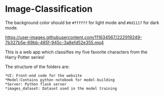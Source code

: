 # Image-Classification

The background color should be `#ffffff` for light mode and `#0d1117` for dark mode.


https://user-images.githubusercontent.com/111634567/222919249-7b327b5e-69bb-485f-945c-3a8efd52e355.mp4

This is a web app which classifies my five favorite characters from the Harry Potter series!

The structure of the folders are:
    
    *UI: Front-end code for the website    
    *Model:Contains python notebook for model-building    
    *Server: Python flask server
    *images_dataset: Dataset used in the model training

